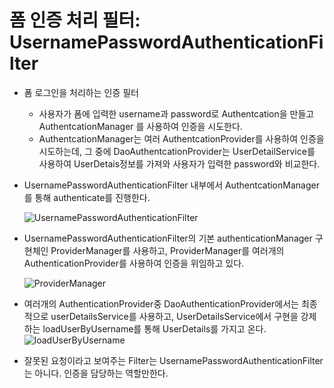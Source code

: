 # 폼 인증 처리 필터: UsernamePasswordAuthenticationFilter
- 폼 로그인을 처리하는 인증 필터
    - 사용자가 폼에 입력한 username과 password로 Authentcation을 만들고 AuthentcationManager 를 사용하여 인증을 시도한다.
    - AuthentcationManager는 여러 AuthentcationProvider를 사용하여 인증을 시도하는데, 그 중에 DaoAuthentcationProvider는 UserDetailService를 사용하여 UserDetais정보를 가져와 사용자가 입력한 password와 비교한다.

- UsernamePasswordAuthenticationFilter 내부에서 AuthentcationManager를 통해 authenticate를 진행한다.

    ![UsernamePasswordAuthenticationFilter](https://lh3.googleusercontent.com/pw/ACtC-3dvFVs2wyvbY3nI43EqDZ2_rnL_4JIB4BTdCB0s7pk-4x2PtfaGWXlcaiRFCLG380bJweaW29N925zd2uadaMDu6VW0XZ5_pZLIGmBYUIeg324vbQ-W5U_4LxgN9TZxFnwBUVLf70dN4R6eExoiXs2mtw=w911-h350-no?authuser=0)

- UsernamePasswordAuthenticationFilter의 기본  authenticationManager 구현체인 ProviderManager를 사용하고, ProviderManager를 여러개의 AuthenticationProvider를 사용하여 인증을 위임하고 있다.

    ![ProviderManager](https://lh3.googleusercontent.com/pw/ACtC-3erTptfmps-I8hW_MinLOs_9QRgW0qazQLihLs1mCZhUk9BNT7G-Ext6uLzGcUnPEVIaUnCHPP8YOqvKSbhVsnt2aHE6olEHmjk5AqKSAk7WU8b-Z1aj0PEFPbo_HUBph8aSEqV-4ayzmL84ays1Ago2w=w831-h297-no?authuser=0)

- 여러개의 AuthenticationProvider중 DaoAuthenticationProvider에서는 최종적으로 userDetailsService를 사용하고, UserDetailsService에서 구현을 강제하는 loadUserByUsername를 통해 UserDetails를 가지고 온다.
    ![loadUserByUsername](https://lh3.googleusercontent.com/pw/ACtC-3diWVRp12SHdDvAMlRBuPrSk2ltrBoY74-3zH_beNK9AWEm36hWb98S1M97Uoi5jegTKJpMVJD1Ql8pAOswH9Om1JNDFQzyvUgnREAvXdDZkh7PEO7zuUETtL6J84JzvYmd1Yer77fYx_VLbJweihFjKA=w874-h220-no?authuser=0)


- 잘못된 요청이라고 보여주는 Filter는  UsernamePasswordAuthenticationFilter는 아니다. 인증을 담당하는 역할만한다.